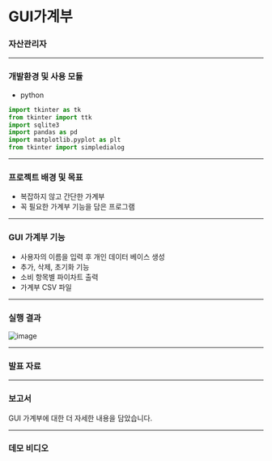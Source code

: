 # GUI가계부
### 자산관리자
***
### 개발환경 및 사용 모듈
* python
```python
import tkinter as tk
from tkinter import ttk
import sqlite3
import pandas as pd
import matplotlib.pyplot as plt
from tkinter import simpledialog
```
***
### 프로젝트 배경 및 목표
* 복잡하지 않고 간단한 가계부
* 꼭 필요한 가계부 기능을 담은 프로그램
***
### GUI 가계부 기능
* 사용자의 이름을 입력 후 개인 데이터 베이스 생성
* 추가, 삭제, 초기화 기능
* 소비 항목별 파이차트 출력
* 가계부 CSV 파일
***
### 실행 결과
![image](https://user-images.githubusercontent.com/93760723/174279296-7f16bba3-d7da-4d03-b627-677ebaaed2d2.png)
***
### 발표 자료
***
### 보고서
GUI 가계부에 대한 더 자세한 내용을 담았습니다.
***
### 데모 비디오
